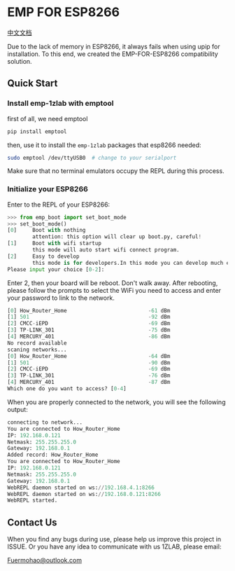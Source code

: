 # EMP FOR ESP8266
[中文文档](./README_CN.md)

Due to the lack of memory in ESP8266, it always fails when using upip for installation. To this end, we created the EMP-FOR-ESP8266 compatibility solution.


## Quick Start

### Install emp-1zlab with emptool
first of all, we need emptool
```sh
pip install emptool
```

then, use it to install the `emp-1zlab` packages that esp8266 needed:
```sh
sudo emptool /dev/ttyUSB0  # change to your serialport
```

Make sure that no terminal emulators occupy the REPL during this process.

### Initialize your ESP8266

Enter to the REPL of your ESP8266:
```python
>>> from emp_boot import set_boot_mode
>>> set_boot_mode()
[0]     Boot with nothing
        attention: this option will clear up boot.py, careful!
[1]     Boot with wifi startup
        this mode will auto start wifi connect program.
[2]     Easy to develop
        this mode is for developers.In this mode you can develop much easier via EMP-IDE(emp.1zlab.com)
Please input your choice [0-2]: 
```
Enter 2, then your board will be reboot.
Don't walk away. After rebooting, please follow the prompts to select the WiFi you need to access and enter your password to link to the network.

```python
[0] How_Router_Home                          -61 dBm
[1] 501                                      -92 dBm
[2] CMCC-iEPD                                -69 dBm
[3] TP-LINK_301                              -75 dBm
[4] MERCURY_401                              -86 dBm
No record available
scaning networks...
[0] How_Router_Home                          -64 dBm
[1] 501                                      -90 dBm
[2] CMCC-iEPD                                -69 dBm
[3] TP-LINK_301                              -76 dBm
[4] MERCURY_401                              -87 dBm
Which one do you want to access? [0-4]
```

When you are properly connected to the network, you will see the following output:
```python
connecting to network...
You are connected to How_Router_Home
IP: 192.168.0.121
Netmask: 255.255.255.0
Gateway: 192.168.0.1
Added record: How_Router_Home
You are connected to How_Router_Home
IP: 192.168.0.121
Netmask: 255.255.255.0
Gateway: 192.168.0.1
WebREPL daemon started on ws://192.168.4.1:8266
WebREPL daemon started on ws://192.168.0.121:8266
WebREPL started.
```

## Contact Us
When you find any bugs during use, please help us improve this project in ISSUE.
Or you have any idea to communicate with us 1ZLAB, please email:

Fuermohao@outlook.com